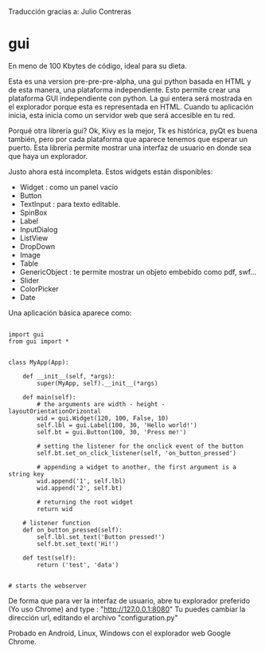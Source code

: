 Traducción gracias a: Julio Contreras

gui
===
En meno de 100 Kbytes de código, ideal para su dieta.

Esta es una version pre-pre-pre-alpha, una gui python basada en HTML y de esta manera, una plataforma independiente.
Esto permite crear una plataforma GUI independiente con python. 
La gui entera será mostrada en el explorador porque esta es representada en HTML. 
Cuando tu aplicación inicia, esta inicia como un servidor web que será accesible en tu red.

Porqué otra librería gui? Ok, Kivy es la mejor, Tk es histórica, pyQt es buena también, 
pero por cada plataforma que aparece tenemos que esperar un puerto. 
Esta librería permite mostrar una interfaz de usuario en donde sea que haya un explorador.

Justo ahora está incompleta. Estos widgets están disponibles:
- Widget : como un panel vacío
- Button
- TextInput : para texto editable.
- SpinBox
- Label
- InputDialog
- ListView
- DropDown
- Image
- Table
- GenericObject : te permite mostrar un objeto embebido como pdf, swf...
- Slider
- ColorPicker
- Date

Una aplicación básica aparece como:

<pre><code>
import gui
from gui import *


class MyApp(App):

    def __init__(self, *args):
        super(MyApp, self).__init__(*args)

    def main(self):
        # the arguments are	width - height - layoutOrientationOrizontal
        wid = gui.Widget(120, 100, False, 10)
        self.lbl = gui.Label(100, 30, 'Hello world!')
        self.bt = gui.Button(100, 30, 'Press me!')

        # setting the listener for the onclick event of the button
        self.bt.set_on_click_listener(self, 'on_button_pressed')

        # appending a widget to another, the first argument is a string key
        wid.append('1', self.lbl)
        wid.append('2', self.bt)

        # returning the root widget
        return wid

    # listener function
    def on_button_pressed(self):
        self.lbl.set_text('Button pressed!')
        self.bt.set_text('Hi!')

    def test(self):
        return ('test', 'data')


# starts the webserver
</code></pre>

De forma que para ver la interfaz de usuario, 
abre tu explorador preferido (Yo uso Chrome) and type : "http://127.0.0.1:8080"
Tu puedes cambiar la dirección url, editando el archivo "configuration.py"

Probado en Android, Linux, Windows con el explorador web Google Chrome.
